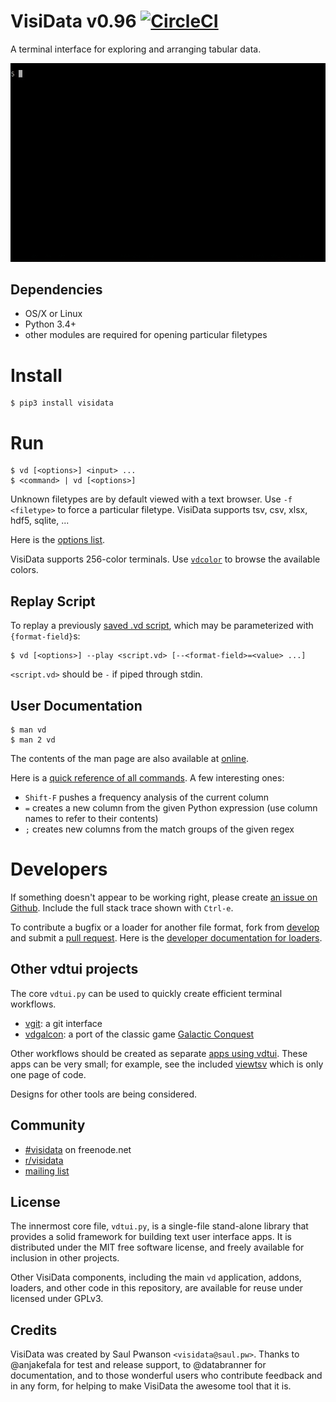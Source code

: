 # VisiData v0.96 [![CircleCI](https://circleci.com/gh/saulpw/visidata/tree/stable.svg?style=svg)](https://circleci.com/gh/saulpw/visidata/tree/stable)

A terminal interface for exploring and arranging tabular data.

<a href="https://github.com/saulpw/visidata/blob/develop/docs/tours.rst">![VisiData silent demo](docs/img/birdsdiet_bymass.gif)</a>

## Dependencies

- OS/X or Linux
- Python 3.4+
- other modules are required for opening particular filetypes

# Install

```
$ pip3 install visidata
```

# Run

```
$ vd [<options>] <input> ...
$ <command> | vd [<options>]
```

Unknown filetypes are by default viewed with a text browser.  Use `-f <filetype>` to force a particular filetype.  VisiData supports tsv, csv, xlsx, hdf5, sqlite, ...

Here is the [options list](https://visidata.org/man/vd#options).

VisiData supports 256-color terminals.  Use [`vdcolor`](github.com/saulpw/visidata/stable/bin/vdcolor) to browse the available colors.

## Replay Script

To replay a previously [saved .vd script](https://github.com/saulpw/visidata/tree/develop/tests), which may be parameterized with `{format-field}`s:

```
$ vd [<options>] --play <script.vd> [--<format-field>=<value> ...]
```

`<script.vd>` should be `-` if piped through stdin.

## User Documentation

```
$ man vd
$ man 2 vd 
```

The contents of the man page are also available at [online](https://visidata.org/man).

Here is a [quick reference of all commands](https://github.com/saulpw/visidata/blob/stable/docs/ascii-commands.txt).  A few interesting ones:

* `Shift-F` pushes a frequency analysis of the current column
* `=` creates a new column from the given Python expression (use column names to refer to their contents)
* `;` creates new columns from the match groups of the given regex

# Developers

If something doesn't appear to be working right, please create [an issue on Github]().  Include the full stack trace shown with `Ctrl-e`.

To contribute a bugfix or a loader for another file format, fork from [develop](https://github.com/saulpw/visidata/tree/develop) and submit a [pull request](https://github.com/saulpw/visidata/pulls).  Here is the [developer documentation for loaders]().


## Other vdtui projects

The core `vdtui.py` can be used to quickly create efficient terminal workflows.

- [vgit](https://github.com/saulpw/vgit): a git interface
- [vdgalcon](https://github.com/saulpw/vdgalcon): a port of the classic game [Galactic Conquest](https://www.galcon.com)

Other workflows should be created as separate [apps using vdtui](docs/vdtui-dev.md).  These apps can be very small; for example, see the included [viewtsv](bin/viewtsv) which is only one page of code.

Designs for other tools are being considered.

## Community

- [#visidata]() on freenode.net
- [r/visidata](https://www.reddit.com/r/visidata/)
- [mailing list]()

## License

The innermost core file, `vdtui.py`, is a single-file stand-alone library that provides a solid framework for building text user interface apps. It is distributed under the MIT free software license, and freely available for inclusion in other projects.

Other VisiData components, including the main `vd` application, addons, loaders, and other code in this repository, are available for reuse under licensed under GPLv3.

## Credits

VisiData was created by Saul Pwanson `<visidata@saul.pw>`.  Thanks to @anjakefala for test and release support, to @databranner for documentation, and to those wonderful users who contribute feedback and in any form, for helping to make VisiData the awesome tool that it is.

